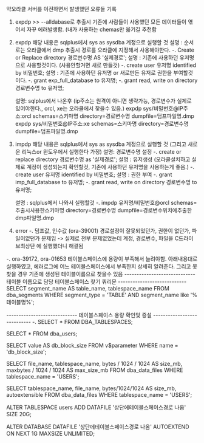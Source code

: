 약오라클 서버를 이전하면서 발생했던 오류들 기록

1. expdp >>  --alldabase로 추출시 기존에 사람들이 사용했던 모든 데이터들이 엮어서 자꾸 에러발생함. (내가 사용하는 chemas만 옮기길 추천함
2. expdp
     해당 내용은 sqlplus에서 sys as sysdba 계정으로 실행할 것
   설명 : 순서로는 오라클에서 dmp 추출시 경로를 오라클에 지정해서 사용해야한다.
    -. Create or Replace directory 경로변수명 AS '실제경로';
   설명 : 기존에 사용하던 유저명으로 사용할것이다. (사용안할거면 새로 만들것)
    -. create user 유저명 identified by 비밀번호;
   설명 : 기존에 사용하던 유저명 or 새로만든 유저로 권한을 부여할것이다.
    -. grant exp_full_database to 유저명;
    -. grant read, write on directory 경로변수명 to 유저명;

   설명: sqlplus에서 나온후 (ip주소는 원격이 아니면 생략가능, 경로변수가 실제로 있어야한다., orcl, xe는 오라클에서 찾을수 있음.)
   expdp sys/비밀번호@IP주소:orcl schemas=스키마명 directory=경로변수명 dumpfile=덤프파일명.dmp
   expdp sys/비밀번호@IP주소:xe schemas=스키마명 directory=경로변수명 dumpfile=덤프파일명.dmp

3. impdp
   해당 내용은 sqlplus에서 sys as sysdba 계정으로 실행할 것 (그리고 새로운 리눅스or 윈도우에서 실행한다 가정)
   설명: 경로변수명 설정
    -. create or replace directory 경로변수명 as '실제경로';
   설명 : 유저생성 (오라클설치하고 실제로 계정이 생성되는지 확인할것, 기존에 사용하던 유저명을 사용하는게 좋음.)
    -. create user 유저명 identified by 비밀번호;
   설명 : 권한 부여
    -. grant imp_full_database to 유저명;
    -. grant read, write on directory 경로변수명 to 유저명;

   설명 : sqlplus에서 나와서 실행할것
     -. impdp 유저명/비밀번호@orcl schemas=추출시사용한스키마명 directory=경로변수명 dumpfile=경로변수위치에추출한dmp파일명.dmp


4. error
  -. 덤프값, 인수값 (ora-39001) 경로설정이 잘못되었던가, 권한이 없던가, 파일이없던가 문제임 -> 실제로 전부 문제없었는데 계정, 경로변수, 파일을 C드라이브최상단 에 실행했더니 해결됨
   
  -. ora-39172, ora-01653 테이블스페이스에 용량이 부족해서 늘려야함.  아래내용대로 실행하였고, 에러로그에 어느 테이블스페이스에서 부족한지 상세히 알려준다.
     그리고 못찾을 경우 기존에 생성된 테이블이름으로 찾을수 있음
----------------------------- 테이블 이름으로 담당 테이블스페이스 찾기 쿼리문 ----------------------------
SELECT 
    segment_name AS table_name,
    tablespace_name
FROM 
    dba_segments
WHERE 
    segment_type = 'TABLE'
    AND segment_name like '%테이블명%';

    
----------------------------- 테이블스페이스 용량 확인및 증설 ----------------------------
    -. SELECT * FROM DBA_TABLESPACES;
    
  SELECT * FROM dba_users;
  
  SELECT value AS db_block_size
  FROM   v$parameter
  WHERE  name = 'db_block_size';
  
  SELECT file_name,
         tablespace_name,
         bytes / 1024 / 1024 AS size_mb,
         maxbytes / 1024 / 1024 AS max_size_mb
  FROM   dba_data_files
  WHERE  tablespace_name = 'USERS';
  
  SELECT tablespace_name, file_name, bytes/1024/1024 AS size_mb, autoextensible
  FROM dba_data_files
  WHERE tablespace_name = 'USERS';
  
  ALTER TABLESPACE users
  ADD DATAFILE '상단에테이블스페이스경로 나옴' SIZE 20G;
  
  ALTER DATABASE DATAFILE '상단에테이블스페이스경로 나옴' AUTOEXTEND ON NEXT 1G MAXSIZE UNLIMITED;
